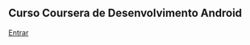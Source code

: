 **Curso Coursera de Desenvolvimento Android**
---
[Entrar](https://www.coursera.org/course/androidapps101)


